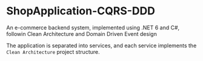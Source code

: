 # ShopApplication-CQRS-DDD
An e-commerce backend system, implemented using .NET 6 and C#, followin Clean Architecture and Domain Driven Event design

The application is separated into services, and each service implements the `Clean Architecture` project structure.
